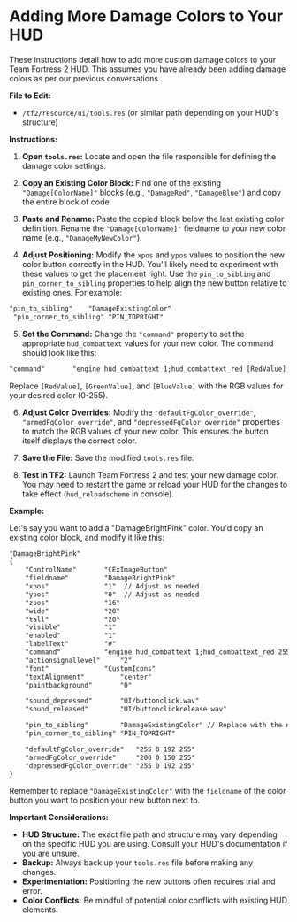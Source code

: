 # Adding More Damage Colors to Your HUD

These instructions detail how to add more custom damage colors to your Team Fortress 2 HUD. This assumes you have already been adding damage colors as per our previous conversations.

**File to Edit:**

- `/tf2/resource/ui/tools.res` (or similar path depending on your HUD's structure)

**Instructions:**

1. **Open `tools.res`:** Locate and open the file responsible for defining the damage color settings.

2. **Copy an Existing Color Block:** Find one of the existing `"Damage[ColorName]"` blocks (e.g., `"DamageRed"`, `"DamageBlue"`) and copy the entire block of code.

3. **Paste and Rename:** Paste the copied block below the last existing color definition. Rename the `"Damage[ColorName]"` fieldname to your new color name (e.g., `"DamageMyNewColor"`).

4. **Adjust Positioning:** Modify the `xpos` and `ypos` values to position the new color button correctly in the HUD. You'll likely need to experiment with these values to get the placement right. Use the `pin_to_sibling` and `pin_corner_to_sibling` properties to help align the new button relative to existing ones. For example:

```txt
"pin_to_sibling"    "DamageExistingColor"
 "pin_corner_to_sibling" "PIN_TOPRIGHT"
```

5. **Set the Command:** Change the `"command"` property to set the appropriate `hud_combattext` values for your new color. The command should look like this:

```txt
"command"       "engine hud_combattext 1;hud_combattext_red [RedValue];hud_combattext_green [GreenValue];hud_combattext_blue [BlueValue]"
```

Replace `[RedValue]`, `[GreenValue]`, and `[BlueValue]` with the RGB values for your desired color (0-255).

6. **Adjust Color Overrides:** Modify the `"defaultFgColor_override"`, `"armedFgColor_override"`, and `"depressedFgColor_override"` properties to match the RGB values of your new color. This ensures the button itself displays the correct color.

7. **Save the File:** Save the modified `tools.res` file.

8. **Test in TF2:** Launch Team Fortress 2 and test your new damage color. You may need to restart the game or reload your HUD for the changes to take effect (`hud_reloadscheme` in console).

**Example:**

Let's say you want to add a "DamageBrightPink" color. You'd copy an existing color block, and modify it like this:

```txt
"DamageBrightPink"
{
    "ControlName"       "CExImageButton"
    "fieldname"         "DamageBrightPink"
    "xpos"              "1"  // Adjust as needed
    "ypos"              "0"  // Adjust as needed
    "zpos"              "16"
    "wide"              "20"
    "tall"              "20"
    "visible"           "1"
    "enabled"           "1"
    "labelText"         "#"
    "command"           "engine hud_combattext 1;hud_combattext_red 255;hud_combattext_green 0;hud_combattext_blue 192"
    "actionsignallevel"     "2"
    "font"              "CustomIcons"
    "textAlignment"         "center"
    "paintbackground"       "0"

    "sound_depressed"       "UI/buttonclick.wav"
    "sound_released"        "UI/buttonclickrelease.wav"

    "pin_to_sibling"        "DamageExistingColor" // Replace with the name of the button you want to pin to
    "pin_corner_to_sibling" "PIN_TOPRIGHT"

    "defaultFgColor_override"   "255 0 192 255"
    "armedFgColor_override"     "200 0 150 255"
    "depressedFgColor_override" "255 0 192 255"
}
```

Remember to replace `"DamageExistingColor"` with the `fieldname` of the color button you want to position your new button next to.

**Important Considerations:**

- **HUD Structure:** The exact file path and structure may vary depending on the specific HUD you are using. Consult your HUD's documentation if you are unsure.
- **Backup:** Always back up your `tools.res` file before making any changes.
- **Experimentation:** Positioning the new buttons often requires trial and error.
- **Color Conflicts:** Be mindful of potential color conflicts with existing HUD elements.
